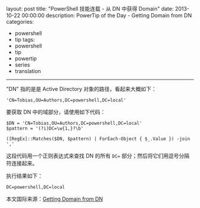 ﻿layout: post
title: "PowerShell 技能连载 - 从 DN 中获得 Domain"
date: 2013-10-22 00:00:00
description: PowerTip of the Day - Getting Domain from DN
categories:
- powershell
- tip
tags:
- powershell
- tip
- powertip
- series
- translation
---
"DN" 指的是是 Active Directory 对象的路径，看起来大概如下：

	'CN=Tobias,OU=Authors,DC=powershell,DC=local'

要获取 DN 中的域部分，请使用如下代码：

	$DN = 'CN=Tobias,OU=Authors,DC=powershell,DC=local'
	$pattern = '(?i)DC=\w{1,}?\b'
	
	([RegEx]::Matches($DN, $pattern) | ForEach-Object { $_.Value }) -join ',' 

这段代码用一个正则表达式来查找 DN 的所有 `DC=` 部分；然后将它们用逗号分隔符连接起来。

执行结果如下：

	DC=powershell,DC=local

<!--more-->
本文国际来源：[Getting Domain from DN](http://powershell.com/cs/blogs/tips/archive/2013/10/22/getting-domain-from-dn.aspx)

